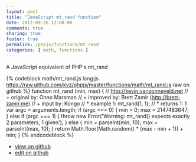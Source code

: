 ```yaml
---
layout: post
title: "JavaScript mt_rand function"
date: 2012-09-26 12:00:00
comments: true
sharing: true
footer: true
permalink: /phpjs/functions/mt_rand
categories: [ math, functions ]
---
```

A JavaScript equivalent of PHP's mt_rand
<!-- more -->
{% codeblock math/mt_rand.js lang:js https://raw.github.com/kvz/phpjs/master/functions/math/mt_rand.js raw on github %}
function mt_rand (min, max) {
    // http://kevin.vanzonneveld.net
    // +   original by: Onno Marsman
    // +   improved by: Brett Zamir (http://brett-zamir.me)
    // +   input by: Kongo
    // *     example 1: mt_rand(1, 1);
    // *     returns 1: 1
    var argc = arguments.length;
    if (argc === 0) {
        min = 0;
        max = 2147483647;
    }
    else if (argc === 1) {
        throw new Error('Warning: mt_rand() expects exactly 2 parameters, 1 given');
    }
    else {
        min = parseInt(min, 10);
        max = parseInt(max, 10);
    }
    return Math.floor(Math.random() * (max - min + 1)) + min;
}
{% endcodeblock %}
<ul>
 <li><a href="https://github.com/kvz/phpjs/blob/master/functions/math/mt_rand.js">view on github</a></li>
 <li><a href="https://github.com/kvz/phpjs/edit/master/functions/math/mt_rand.js">edit on github</a></li>
</ul>
